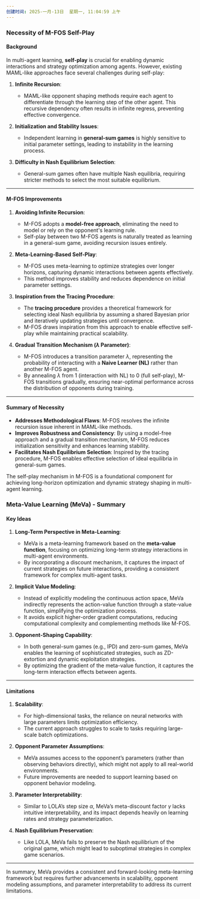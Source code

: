 ```yaml
---
创建时间: 2025-一月-13日  星期一, 11:04:59 上午
---
```

### **Necessity of M-FOS Self-Play**

#### **Background**
In multi-agent learning, **self-play** is crucial for enabling dynamic interactions and strategy optimization among agents. However, existing MAML-like approaches face several challenges during self-play:

1. **Infinite Recursion**:
   - MAML-like opponent shaping methods require each agent to differentiate through the learning step of the other agent. This recursive dependency often results in infinite regress, preventing effective convergence.

2. **Initialization and Stability Issues**:
   - Independent learning in **general-sum games** is highly sensitive to initial parameter settings, leading to instability in the learning process.

3. **Difficulty in Nash Equilibrium Selection**:
   - General-sum games often have multiple Nash equilibria, requiring stricter methods to select the most suitable equilibrium.

---

#### **M-FOS Improvements**
1. **Avoiding Infinite Recursion**:
   - M-FOS adopts a **model-free approach**, eliminating the need to model or rely on the opponent's learning rule.
   - Self-play between two M-FOS agents is naturally treated as learning in a general-sum game, avoiding recursion issues entirely.

2. **Meta-Learning-Based Self-Play**:
   - M-FOS uses meta-learning to optimize strategies over longer horizons, capturing dynamic interactions between agents effectively.
   - This method improves stability and reduces dependence on initial parameter settings.

3. **Inspiration from the Tracing Procedure**:
   - The **tracing procedure** provides a theoretical framework for selecting ideal Nash equilibria by assuming a shared Bayesian prior and iteratively updating strategies until convergence.
   - M-FOS draws inspiration from this approach to enable effective self-play while maintaining practical scalability.

4. **Gradual Transition Mechanism ($\lambda$ Parameter)**:
   - M-FOS introduces a transition parameter $\lambda$, representing the probability of interacting with a **Naive Learner (NL)** rather than another M-FOS agent.
   - By annealing $\lambda$ from 1 (interaction with NL) to 0 (full self-play), M-FOS transitions gradually, ensuring near-optimal performance across the distribution of opponents during training.

---

#### **Summary of Necessity**
- **Addresses Methodological Flaws**: M-FOS resolves the infinite recursion issue inherent in MAML-like methods.
- **Improves Robustness and Consistency**: By using a model-free approach and a gradual transition mechanism, M-FOS reduces initialization sensitivity and enhances learning stability.
- **Facilitates Nash Equilibrium Selection**: Inspired by the tracing procedure, M-FOS enables effective selection of ideal equilibria in general-sum games.

The self-play mechanism in M-FOS is a foundational component for achieving long-horizon optimization and dynamic strategy shaping in multi-agent learning.



### **Meta-Value Learning (MeVa) - Summary**

#### **Key Ideas**
1. **Long-Term Perspective in Meta-Learning**:
   - MeVa is a meta-learning framework based on the **meta-value function**, focusing on optimizing long-term strategy interactions in multi-agent environments.
   - By incorporating a discount mechanism, it captures the impact of current strategies on future interactions, providing a consistent framework for complex multi-agent tasks.

2. **Implicit Value Modeling**:
   - Instead of explicitly modeling the continuous action space, MeVa indirectly represents the action-value function through a state-value function, simplifying the optimization process.
   - It avoids explicit higher-order gradient computations, reducing computational complexity and complementing methods like M-FOS.

3. **Opponent-Shaping Capability**:
   - In both general-sum games (e.g., IPD) and zero-sum games, MeVa enables the learning of sophisticated strategies, such as ZD-extortion and dynamic exploitation strategies.
   - By optimizing the gradient of the meta-value function, it captures the long-term interaction effects between agents.

---

#### **Limitations**
1. **Scalability**:
   - For high-dimensional tasks, the reliance on neural networks with large parameters limits optimization efficiency.
   - The current approach struggles to scale to tasks requiring large-scale batch optimizations.

2. **Opponent Parameter Assumptions**:
   - MeVa assumes access to the opponent’s parameters (rather than observing behaviors directly), which might not apply to all real-world environments.
   - Future improvements are needed to support learning based on opponent behavior modeling.

3. **Parameter Interpretability**:
   - Similar to LOLA’s step size $\alpha$, MeVa’s meta-discount factor $\gamma$ lacks intuitive interpretability, and its impact depends heavily on learning rates and strategy parameterization.

4. **Nash Equilibrium Preservation**:
   - Like LOLA, MeVa fails to preserve the Nash equilibrium of the original game, which might lead to suboptimal strategies in complex game scenarios.

---

In summary, MeVa provides a consistent and forward-looking meta-learning framework but requires further advancements in scalability, opponent modeling assumptions, and parameter interpretability to address its current limitations.